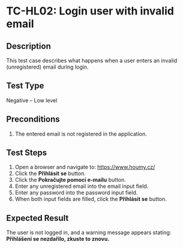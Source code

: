 # TC-HL02: Login user with invalid email

## Description
This test case describes what happens when a user enters an invalid (unregistered) email during login.

## Test Type
Negative – Low level

## Preconditions
1. The entered email is not registered in the application.

## Test Steps
1. Open a browser and navigate to: https://www.houmy.cz/
2. Click the **Přihlásit se** button.
3. Click the **Pokračujte pomocí e-mailu** button.
4. Enter any unregistered email into the email input field.
5. Enter any password into the password input field.
6. When both input fields are filled, click the **Přihlásit se** button.

## Expected Result
The user is not logged in, and a warning message appears stating:  
**Přihlášení se nezdařilo, zkuste to znovu.**
